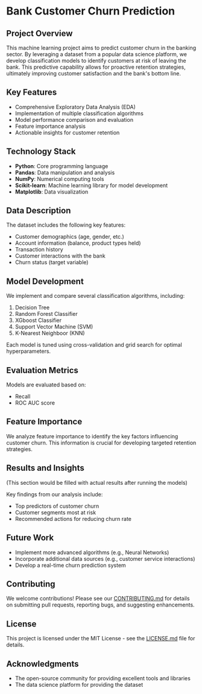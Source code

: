 # Bank Customer Churn Prediction

## Project Overview

This machine learning project aims to predict customer churn in the banking sector. By leveraging a dataset from a popular data science platform, we develop classification models to identify customers at risk of leaving the bank. This predictive capability allows for proactive retention strategies, ultimately improving customer satisfaction and the bank's bottom line.

## Key Features

- Comprehensive Exploratory Data Analysis (EDA)
- Implementation of multiple classification algorithms
- Model performance comparison and evaluation
- Feature importance analysis
- Actionable insights for customer retention

## Technology Stack

- **Python**: Core programming language
- **Pandas**: Data manipulation and analysis
- **NumPy**: Numerical computing tools
- **Scikit-learn**: Machine learning library for model development
- **Matplotlib**: Data visualization

## Data Description

The dataset includes the following key features:

- Customer demographics (age, gender, etc.)
- Account information (balance, product types held)
- Transaction history
- Customer interactions with the bank
- Churn status (target variable)

## Model Development

We implement and compare several classification algorithms, including:

1. Decision Tree
2. Random Forest Classifier
3. XGboost Classifier
4. Support Vector Machine (SVM)
5. K-Nearest Neighboor (KNN)

Each model is tuned using cross-validation and grid search for optimal hyperparameters.

## Evaluation Metrics

Models are evaluated based on:

- Recall
- ROC AUC score

## Feature Importance

We analyze feature importance to identify the key factors influencing customer churn. This information is crucial for developing targeted retention strategies.

## Results and Insights

(This section would be filled with actual results after running the models)

Key findings from our analysis include:
- Top predictors of customer churn
- Customer segments most at risk
- Recommended actions for reducing churn rate

## Future Work

- Implement more advanced algorithms (e.g., Neural Networks)
- Incorporate additional data sources (e.g., customer service interactions)
- Develop a real-time churn prediction system

## Contributing

We welcome contributions! Please see our [CONTRIBUTING.md](CONTRIBUTING.md) for details on submitting pull requests, reporting bugs, and suggesting enhancements.

## License

This project is licensed under the MIT License - see the [LICENSE.md](LICENSE.md) file for details.

## Acknowledgments

- The open-source community for providing excellent tools and libraries
- The data science platform for providing the dataset
